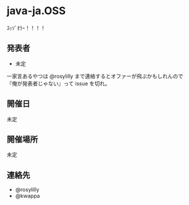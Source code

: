 # java-ja.OSS

ｽｯｿﾞｵﾗｰ！！！！

## 発表者

- 未定

一家言あるやつは @rosylilly まで連絡するとオファーが飛ぶかもしれんので『俺が発表者じゃない』って issue を切れ。

## 開催日

未定

## 開催場所

未定

## 連絡先

- @rosylilly
- @kwappa
